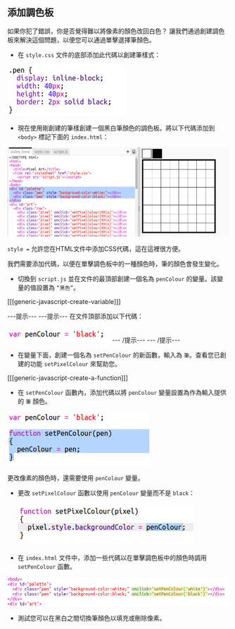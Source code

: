 ## 添加調色板

如果你犯了錯誤，你是否覺得難以將像素的顏色改回白色？ 讓我們通過創建調色板來解決這個問題，以便您可以通過單擊選擇筆顏色。

+ 在 `style.css` 文件的底部添加此代碼以創建筆樣式：

![截圖](images/pixel-art-pen.png)

+ 現在使用剛創建的筆樣創建一個黑白筆顏色的調色板。將以下代碼添加到 `<body>` 標記下面的 `index.html`：

![截圖](images/pixel-art-palette.png)

`style =` 允許您在HTML文件中添加CSS代碼，這在這裡很方便。

我們需要添加代碼，以便在單擊調色板中的一種顏色時，筆的顏色會發生變化。

+ 切換到 `script.js` 並在文件的最頂部創建一個名為 `penColour` 的變量。該變量的值設置為 `“黑色”`。

[[[generic-javascript-create-variable]]]

\---提示\--- \---提示\--- 在文件頂部添加以下代碼：

![截圖](images/pixel-art-pencolour.png) \--- /提示\--- \--- /提示\---

+ 在變量下面，創建一個名為 `setPenColour` 的新函數，輸入為 `筆`。查看您已創建的功能 `setPixelColour` 來幫助您。

[[[generic-javascript-create-a-function]]]

+ 在 `setPenColour` 函數內，添加代碼以將 `penColour` 變量設置為作為輸入提供的 `筆` 顏色。

![截圖](images/pixel-art-set-pen.png)

更改像素的顏色時，還需要使用 `penColour` 變量。

+ 更改 `setPixelColour` 函數以使用 `penColour` 變量而不是 `black`：
    
    ![截圖](images/pixel-art-use-pen.png)

+ 在 `index.html` 文件中，添加一些代碼以在單擊調色板中的顏色時調用 `setPenColour` 函數。

![截圖](images/pixel-art-palette-onclick.png)

+ 測試您可以在黑白之間切換筆顏色以填充或刪除像素。